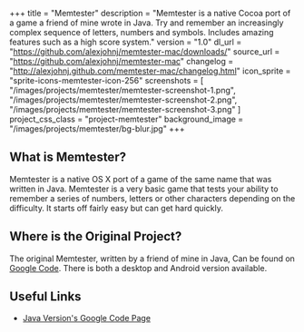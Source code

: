 +++
title = "Memtester"
description = "Memtester is a native Cocoa port of a game a friend of mine wrote in Java. Try and remember an increasingly complex sequence of letters, numbers and symbols. Includes amazing features such as a high score system."
version = "1.0"
dl_url = "https://github.com/alexjohnj/memtester-mac/downloads/"
source_url = "https://github.com/alexjohnj/memtester-mac"
changelog = "http://alexjohnj.github.com/memtester-mac/changelog.html"
icon_sprite = "sprite-icons-memtester-icon-256"
screenshots = [
	"/images/projects/memtester/memtester-screenshot-1.png",
	"/images/projects/memtester/memtester-screenshot-2.png",
	"/images/projects/memtester/memtester-screenshot-3.png"
]
project_css_class = "project-memtester"
background_image = "/images/projects/memtester/bg-blur.jpg"
+++

## What is Memtester?

Memtester is a native OS X port of a game of the same name that was written in Java. Memtester is a very basic game that tests your ability to remember a series of numbers, letters or other characters depending on the difficulty. It starts off fairly easy but can get hard quickly. 

## Where is the Original Project?

The original Memtester, written by a friend of mine in Java, Can be found on [Google Code][memtester-google-code]. There is both a desktop and Android version available. 

## Useful Links

- [Java Version's Google Code Page][memtester-google-code]

[application-download-link]: https://github.com/alexjohnj/memtester-mac/downloads
[github-project-page]: https://github.com/alexjohnj/memtester-mac
[memtester-google-code]: https://code.google.com/p/mem-tester/
[memtester-changelog]: http://alexjohnj.github.com/memtester-mac/changelog.html

